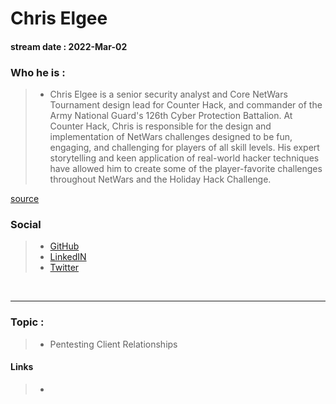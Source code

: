 # Chris Elgee
#### stream date : 2022-Mar-02

### Who he is :
> - Chris Elgee is a senior security analyst and Core NetWars Tournament design lead for Counter Hack, and commander of the Army National Guard's 126th Cyber Protection Battalion. At Counter Hack, Chris is responsible for the design and implementation of NetWars challenges designed to be fun, engaging, and challenging for players of all skill levels. His expert storytelling and keen application of real-world hacker techniques have allowed him to create some of the player-favorite challenges throughout NetWars and the Holiday Hack Challenge.

>

[source](https://www.sans.org/profiles/christopher-elgee/)


### Social
> - [GitHub](https://github.com/chriselgee)<br>
> - [LinkedIN](https://www.linkedin.com/in/christopher-elgee/)<br>
> - [Twitter ](https://twitter.com/chriselgee)
 <br>
<hr>

### Topic : 
> - Pentesting Client Relationships


#### Links
> -